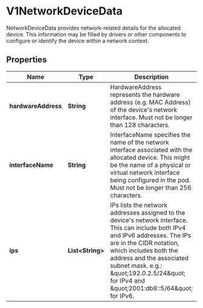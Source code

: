 

# V1NetworkDeviceData

NetworkDeviceData provides network-related details for the allocated device. This information may be filled by drivers or other components to configure or identify the device within a network context.

## Properties

| Name | Type | Description | Notes |
|------------ | ------------- | ------------- | -------------|
|**hardwareAddress** | **String** | HardwareAddress represents the hardware address (e.g. MAC Address) of the device&#39;s network interface.  Must not be longer than 128 characters. |  [optional] |
|**interfaceName** | **String** | InterfaceName specifies the name of the network interface associated with the allocated device. This might be the name of a physical or virtual network interface being configured in the pod.  Must not be longer than 256 characters. |  [optional] |
|**ips** | **List&lt;String&gt;** | IPs lists the network addresses assigned to the device&#39;s network interface. This can include both IPv4 and IPv6 addresses. The IPs are in the CIDR notation, which includes both the address and the associated subnet mask. e.g.: \&quot;192.0.2.5/24\&quot; for IPv4 and \&quot;2001:db8::5/64\&quot; for IPv6. |  [optional] |



